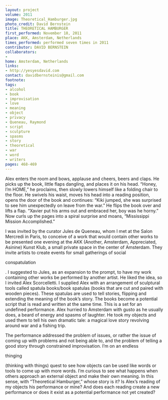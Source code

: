 ```yaml
---
layout: project
volume: 2011
image: Theoretical_Hamburger.jpg
photo_credit: David Bernstein
title: THEORETICAL HAMBURGER
first_performed: November 18, 2011
place: AKK, Amsterdam, Netherlands
times_performed: performed seven times in 2011
contributor: DAVID BERNSTEIN
collaborators:
- 
home: Amsterdam, Netherlands
links:
- http://yesyesdavid.com
contact: davidbernsteinis@gmail.com
footnote: 
tags:
- alcohol
- book
- improvisation
- love
- meaning
- object
- privacy
- Queneau, Raymond
- script
- sculpture
- spasms
- story
- theoretical
- war
- word
- writers
pages: 468-469
---
```


Alex enters the room and bows, applause and cheers, beers and claps. He picks up the book, little flaps dangling, and places it on his head. “Honey, I’m HOME,” he proclaims, then slowly lowers himself like a folding chair to the floor. He swivels his waist, moves his head into a reading position, opens the door of the book and continues: “Kiki jumped, she was surprised to see him unexpectedly on leave from the war.” He flips the book over and lifts a flap. “Xavier put his arms out and embraced her, boy was he horny.” Now curls up the pages into a spiral surprise and moans, “Mississippi Mission Accomplished.” 

I was invited by the curator Jules de Queneau, whom I met at the Salon Mercredi in Paris, to conceive of a work that would contain other works to be presented one evening at the AKK (Another, Amsterdam, Appreciated, Asinine) Kunst Klub, a small private space in the center of Amsterdam. They invite artists to create events for small gatherings of social 

conspatulation

. I suggested to Jules, as an expansion to the prompt, to have my work containing other works be performed by another artist. He liked the idea, so I invited Alex Scorcelletti. I supplied Alex with an arrangement of sculptural tools called spatula books/book spatulas (books that are cut and paired with wooden pieces). These spatulas are used to tell stories, flipping and extending the meaning of the book’s story. The books become a potential script that is read and written at the same time. This is a set for an undefined performance. Alex hurried to Amsterdam with gusto as he usually does, a beard of energy and spasms of laughter. He took my objects and used them to tell his own dramatic tale: a magical love story revolving around war and a fishing trip.

The performance addressed the problem of issues, or rather the issue of coming up with problems and not being able to, and the problem of telling a good story through constrained improvisation. I’m on an endless 

thinging

 (thinking with things) quest to see how objects can be used like words or tools to come up with more words. I’m curious to see what happens when others approach an external object and make their own meaning. In this sense, with “Theoretical Hamburger,” whose story is it? Is Alex’s reading of my objects his performance or mine? And does each reading create a new performance or does it exist as a potential performance not yet created?
